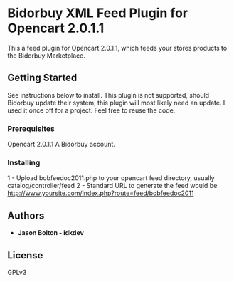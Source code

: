 # Bidorbuy XML Feed Plugin for Opencart 2.0.1.1

This a feed plugin for Opencart 2.0.1.1, which feeds your stores products to the Bidorbuy Marketplace. 

## Getting Started

See instructions below to install. This plugin is not supported, should Bidorbuy update their system, this plugin will most likely need an update. I used it once off for a project. Feel free to reuse the code. 

### Prerequisites

Opencart 2.0.1.1
A Bidorbuy account.

### Installing

1 - Upload bobfeedoc2011.php to your opencart feed directory, usually catalog/controller/feed
2 - Standard URL to generate the feed would be http://www.yoursite.com/index.php?route=feed/bobfeedoc2011

## Authors

* **Jason Bolton - idkdev** 

## License

GPLv3
